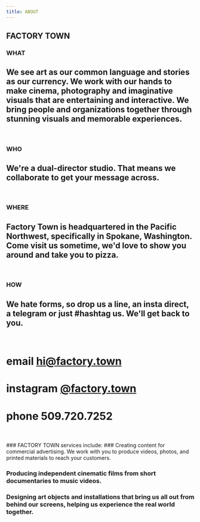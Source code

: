 ```yaml
---
title: ABOUT
---
```


## FACTORY TOWN


### WHAT

## We see art as our common language and stories as our currency. We work with our hands to make cinema, photography and imaginative visuals that are entertaining and interactive. We bring people and organizations together through stunning visuals and memorable experiences. 

<BR>

### WHO

## We're a dual-director studio. That means we collaborate to get your message across. 

<BR>

### WHERE

## Factory Town is headquartered in the Pacific Northwest, specifically in Spokane, Washington. Come visit us sometime, we'd love to show you around and take you to pizza.

<BR>

### HOW

## We hate forms, so drop us a line, an insta direct, a telegram or just #hashtag us. We'll get back to you. 
<BR>

# email <a href="mailto:hi@factory.town" class="js-no-ajax">hi@factory.town</a>

# instagram [@factory.town](http://instagram.com/factory.town)

# phone 509.720.7252

<BR>
<BR>
### FACTORY TOWN services include: 
### Creating content for commercial advertising. We work with you to produce videos, photos, and printed materials to reach your customers.

### Producing independent cinematic films from short documentaries to music videos. 

### Designing art objects and installations that bring us all out from behind our screens, helping us experience the real world together.

<BR>

